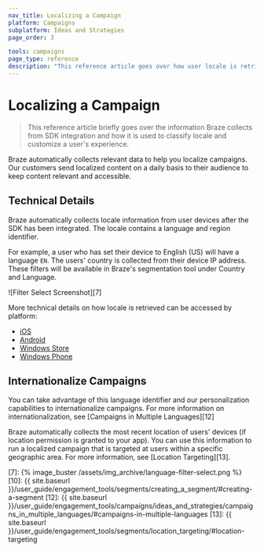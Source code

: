```yaml
---
nav_title: Localizing a Campaign
platform: Campaigns
subplatform: Ideas and Strategies
page_order: 3

tools: campaigns
page_type: reference
description: "This reference article goes over how user locale is retrieved and accessed by the Braze platform."
---
```

# Localizing a Campaign

> This reference article briefly goes over the information Braze collects from SDK integration and how it is used to classify locale and customize a user's experience. 

Braze automatically collects relevant data to help you localize campaigns. Our customers send localized content on a daily basis to their audience to keep content relevant and accessible.

## Technical Details

Braze automatically collects locale information from user devices after the SDK has been integrated. The locale contains a language and region identifier.

For example, a user who has set their device to English (US) will have a language `EN`. The users' country is collected from their device IP address. These filters will be available in Braze's segmentation tool under Country and Language.

![Filter Select Screenshot][7]

More technical details on how locale is retrieved can be accessed by platform:

- [iOS][1]
- [Android][2]
- [Windows Store][3]
- [Windows Phone][4]

## Internationalize Campaigns

You can take advantage of this language identifier and our personalization capabilities to internationalize campaigns. For more information on internationalization, see [Campaigns in Multiple Languages][12]

Braze automatically collects the most recent location of users' devices (if location permission is granted to your app). You can use this information to run a localized campaign that is targeted at users within a specific geographic area. For more information, see [Location Targeting][13].

[1]: https://developer.apple.com/library/ios/documentation/MacOSX/Conceptual/BPInternational/LanguageandLocaleIDs/LanguageandLocaleIDs.html
[2]: http://developer.android.com/reference/java/util/Locale.html
[3]: http://msdn.microsoft.com/en-us/library/windows/apps/dd373814.aspx
[4]: http://msdn.microsoft.com/en-us/library/windowsphone/develop/dd373814(v=vs.85).aspx
[7]: {% image_buster /assets/img_archive/language-filter-select.png %}
[10]: {{ site.baseurl }}/user_guide/engagement_tools/segments/creating_a_segment/#creating-a-segment
[12]: {{ site.baseurl }}/user_guide/engagement_tools/campaigns/ideas_and_strategies/campaigns_in_multiple_languages/#campaigns-in-multiple-languages
[13]: {{ site.baseurl }}/user_guide/engagement_tools/segments/location_targeting/#location-targeting
